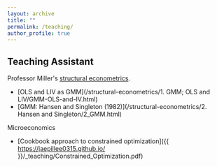 ```yaml
---
layout: archive
title: ""
permalink: /teaching/
author_profile: true
---
```


## Teaching Assistant

Professor Miller's [structural econometrics](https://comlabgames.com/structuraleconometrics/).
- [OLS and LIV as GMM](/structural-econometrics/1. GMM; OLS and LIV/GMM-OLS-and-IV.html)
- [GMM: Hansen and Singleton (1982)](/structural-econometrics/2. Hansen and Singleton/2_GMM.html)

Microeconomics
- [Cookbook approach to constrained optimization]({{ https://jaepillee0315.github.io/ }}/_teaching/Constrained_Optimization.pdf)

